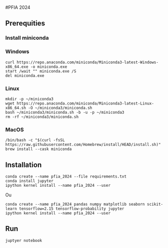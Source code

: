 #PFIA 2024

## Prerequities
### Install miniconda

### Windows
```shell
curl https://repo.anaconda.com/miniconda/Miniconda3-latest-Windows-x86_64.exe -o miniconda.exe
start /wait "" miniconda.exe /S
del miniconda.exe
```

### Linux
```shell
mkdir -p ~/miniconda3
wget https://repo.anaconda.com/miniconda/Miniconda3-latest-Linux-x86_64.sh -O ~/miniconda3/miniconda.sh
bash ~/miniconda3/miniconda.sh -b -u -p ~/miniconda3
rm -rf ~/miniconda3/miniconda.sh
```

### MacOS
```shell
/bin/bash -c "$(curl -fsSL https://raw.githubusercontent.com/Homebrew/install/HEAD/install.sh)"
brew install --cask miniconda
```


## Installation


```shell
conda create --name pfia_2024 --file requirements.txt 
conda install jupyter
ipython kernel install --name pfia_2024 --user
```

Ou

```shell
conda create --name pfia_2024 pandas numpy matplotlib seaborn scikit-learn tensorflow=2.15 tensorflow-probability jupyter
ipython kernel install --name pfia_2024 --user
```


## Run

```shell
juptyer notebook
```